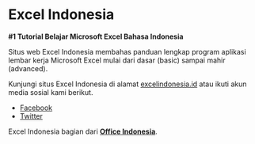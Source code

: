 # Excel Indonesia

**#1 Tutorial Belajar Microsoft Excel Bahasa Indonesia**

Situs web Excel Indonesia membahas panduan lengkap program aplikasi lembar kerja Microsoft Excel mulai dari dasar (basic) sampai mahir (advanced).

Kunjungi situs Excel Indonesia di alamat [excelindonesia.id](https://excelindonesia.id) atau ikuti akun media sosial kami berikut.

- [Facebook](https://www.facebook.com/excelindonesia.id)
- [Twitter](https://twitter.com/excelindonesia)

Excel Indonesia bagian dari [**Office Indonesia**](https://www.youtube.com/channel/UCxNKZsgtxVGnzcqjNd7ZFFQ).
